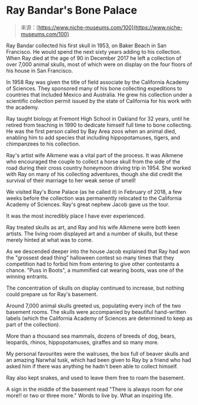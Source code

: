 <!--yml
category: 未分类
date: 2024-05-27 14:31:16
-->

# Ray Bandar's Bone Palace

> 来源：[https://www.niche-museums.com/100](https://www.niche-museums.com/100)

Ray Bandar collected his first skull in 1953, on Baker Beach in San Francisco. He would spend the next sixty years adding to his collection. When Ray died at the age of 90 in December 2017 he left a collection of over 7,000 animal skulls, most of which were on display on the four floors of his house in San Francisco.

In 1958 Ray was given the title of field associate by the California Academy of Sciences. They sponsored many of his bone collecting expeditions to countries that included Mexico and Australia. He grew his collection under a scientific collection permit issued by the state of California for his work with the academy.

Ray taught biology at Fremont High School in Oakland for 32 years, until he retired from teaching in 1990 to dedicate himself full time to bone collecting. He was the first person called by Bay Area zoos when an animal died, enabling him to add species that including hippopotamuses, tigers, and chimpanzees to his collection.

Ray's artist wife Alkmene was a vital part of the process. It was Alkmene who encouraged the couple to collect a horse skull from the side of the road during their cross country honeymoon driving trip in 1954\. She worked with Ray on many of his collecting adventures, though she did credit the survival of their marriage to her weak sense of smell!

We visited Ray's Bone Palace (as he called it) in February of 2018, a few weeks before the collection was permanently relocated to the California Academy of Sciences. Ray's great nephew Jacob gave us the tour.

It was the most incredibly place I have ever experienced.

Ray treated skulls as art, and Ray and his wife Alkmene were both keen artists. The living room displayed art and a number of skulls, but these merely hinted at what was to come.

As we descended deeper into the house Jacob explained that Ray had won the "grossest dead thing" halloween contest so many times that they competition had to forbid him from entering to give other contestants a chance. "Puss in Boots", a mummified cat wearing boots, was one of the winning entrants.

The concentration of skulls on display continued to increase, but nothing could prepare us for Ray's basement.

Around 7,000 animal skulls greeted us, populating every inch of the two basement rooms. The skulls were accompanied by beautiful hand-written labels (which the California Academy of Sciences are determined to keep as part of the collection).

More than a thousand sea mammals, dozens of breeds of dog, bears, leopards, rhinos, hippopotamuses, giraffes and so many more.

My personal favourites were the walruses, the box full of beaver skulls and an amazing Narwhal tusk, which had been given to Ray by a friend who had asked him if there was anything he hadn't been able to collect himself.

Ray also kept snakes, and used to leave them free to roam the basement.

A sign in the middle of the basement read "There is always room for one more!! or two or three more." Words to live by. What an inspiring life.